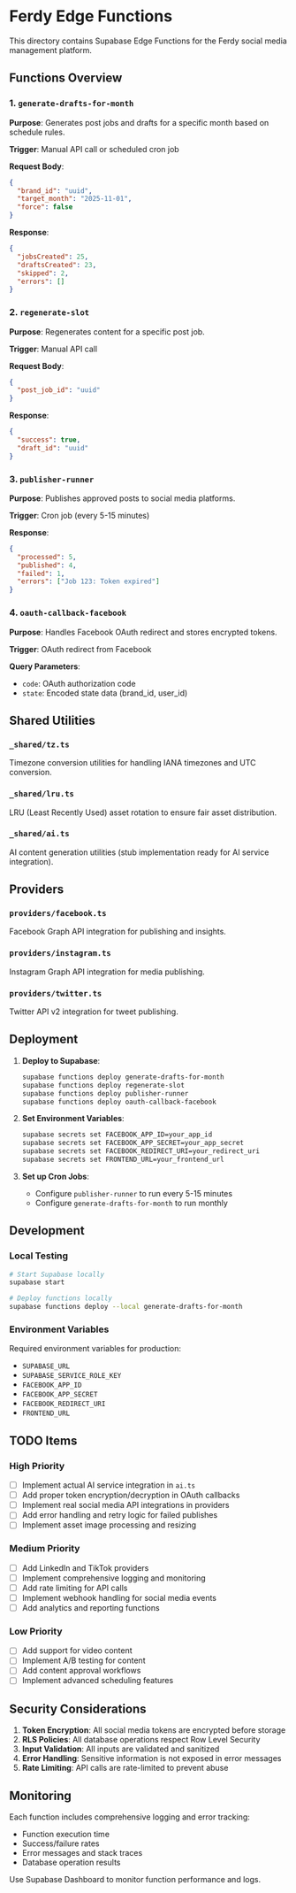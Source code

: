 # Ferdy Edge Functions

This directory contains Supabase Edge Functions for the Ferdy social media management platform.

## Functions Overview

### 1. `generate-drafts-for-month`
**Purpose**: Generates post jobs and drafts for a specific month based on schedule rules.

**Trigger**: Manual API call or scheduled cron job

**Request Body**:
```json
{
  "brand_id": "uuid",
  "target_month": "2025-11-01",
  "force": false
}
```

**Response**:
```json
{
  "jobsCreated": 25,
  "draftsCreated": 23,
  "skipped": 2,
  "errors": []
}
```

### 2. `regenerate-slot`
**Purpose**: Regenerates content for a specific post job.

**Trigger**: Manual API call

**Request Body**:
```json
{
  "post_job_id": "uuid"
}
```

**Response**:
```json
{
  "success": true,
  "draft_id": "uuid"
}
```

### 3. `publisher-runner`
**Purpose**: Publishes approved posts to social media platforms.

**Trigger**: Cron job (every 5-15 minutes)

**Response**:
```json
{
  "processed": 5,
  "published": 4,
  "failed": 1,
  "errors": ["Job 123: Token expired"]
}
```

### 4. `oauth-callback-facebook`
**Purpose**: Handles Facebook OAuth redirect and stores encrypted tokens.

**Trigger**: OAuth redirect from Facebook

**Query Parameters**:
- `code`: OAuth authorization code
- `state`: Encoded state data (brand_id, user_id)

## Shared Utilities

### `_shared/tz.ts`
Timezone conversion utilities for handling IANA timezones and UTC conversion.

### `_shared/lru.ts`
LRU (Least Recently Used) asset rotation to ensure fair asset distribution.

### `_shared/ai.ts`
AI content generation utilities (stub implementation ready for AI service integration).

## Providers

### `providers/facebook.ts`
Facebook Graph API integration for publishing and insights.

### `providers/instagram.ts`
Instagram Graph API integration for media publishing.

### `providers/twitter.ts`
Twitter API v2 integration for tweet publishing.

## Deployment

1. **Deploy to Supabase**:
   ```bash
   supabase functions deploy generate-drafts-for-month
   supabase functions deploy regenerate-slot
   supabase functions deploy publisher-runner
   supabase functions deploy oauth-callback-facebook
   ```

2. **Set Environment Variables**:
   ```bash
   supabase secrets set FACEBOOK_APP_ID=your_app_id
   supabase secrets set FACEBOOK_APP_SECRET=your_app_secret
   supabase secrets set FACEBOOK_REDIRECT_URI=your_redirect_uri
   supabase secrets set FRONTEND_URL=your_frontend_url
   ```

3. **Set up Cron Jobs**:
   - Configure `publisher-runner` to run every 5-15 minutes
   - Configure `generate-drafts-for-month` to run monthly

## Development

### Local Testing
```bash
# Start Supabase locally
supabase start

# Deploy functions locally
supabase functions deploy --local generate-drafts-for-month
```

### Environment Variables
Required environment variables for production:
- `SUPABASE_URL`
- `SUPABASE_SERVICE_ROLE_KEY`
- `FACEBOOK_APP_ID`
- `FACEBOOK_APP_SECRET`
- `FACEBOOK_REDIRECT_URI`
- `FRONTEND_URL`

## TODO Items

### High Priority
- [ ] Implement actual AI service integration in `ai.ts`
- [ ] Add proper token encryption/decryption in OAuth callbacks
- [ ] Implement real social media API integrations in providers
- [ ] Add error handling and retry logic for failed publishes
- [ ] Implement asset image processing and resizing

### Medium Priority
- [ ] Add LinkedIn and TikTok providers
- [ ] Implement comprehensive logging and monitoring
- [ ] Add rate limiting for API calls
- [ ] Implement webhook handling for social media events
- [ ] Add analytics and reporting functions

### Low Priority
- [ ] Add support for video content
- [ ] Implement A/B testing for content
- [ ] Add content approval workflows
- [ ] Implement advanced scheduling features

## Security Considerations

1. **Token Encryption**: All social media tokens are encrypted before storage
2. **RLS Policies**: All database operations respect Row Level Security
3. **Input Validation**: All inputs are validated and sanitized
4. **Error Handling**: Sensitive information is not exposed in error messages
5. **Rate Limiting**: API calls are rate-limited to prevent abuse

## Monitoring

Each function includes comprehensive logging and error tracking:
- Function execution time
- Success/failure rates
- Error messages and stack traces
- Database operation results

Use Supabase Dashboard to monitor function performance and logs.
